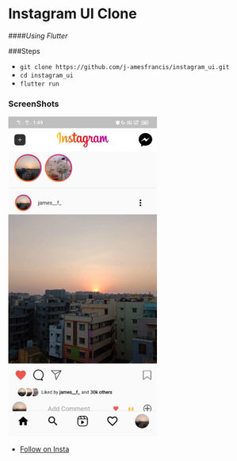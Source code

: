# **Instagram UI Clone**
####_Using Flutter_


###Steps
- ```git clone https://github.com/j-amesfrancis/instagram_ui.git```
- ```cd instagram_ui```
- ```flutter run```


### ScreenShots

<img src="assets/images/instagram.jpeg"  alt="Screenshot" width="300">

- [Follow on Insta](https://www.instagram.com/james__f_/)
